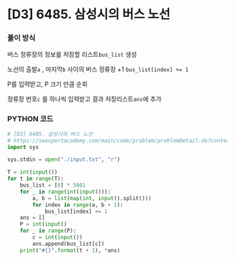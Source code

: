 # [D3] 6485. 삼성시의 버스 노선

### 풀이 방식

버스 정류장의 정보를 저장할 리스트`bus_list` 생성

노선의 출발`a`  , 마지막`b` 사이의 버스 정류장 +1 `bus_list[index] += 1`

P를 입력받고, P 크기 만큼 순회

정류장 번호`c` 를 하나씩  입력받고 결과 저장리스트`ans`에 추가



### PYTHON 코드

```python
# [D3] 6485. 삼성시의 버스 노선
# https://swexpertacademy.com/main/code/problem/problemDetail.do?contestProbId=AWczm7QaACgDFAWn&categoryId=AWczm7QaACgDFAWn&categoryType=CODE&problemTitle=%EC%82%BC%EC%84%B1%EC%8B%9C&orderBy=FIRST_REG_DATETIME&selectCodeLang=ALL&select-1=&pageSize=10&pageIndex=1
import sys

sys.stdin = open("./input.txt", "r")

T = int(input())
for t in range(T):
    bus_list = [0] * 5001
    for _ in range(int(input())):
        a, b = list(map(int, input().split()))
        for index in range(a, b + 1):
            bus_list[index] += 1
    ans = []
    P = int(input()
    for _ in range(P):
        c = int(input())
        ans.append(bus_list[c])
    print("#{}".format(t + 1), *ans)
 
```

